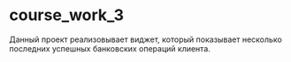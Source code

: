 # course_work_3
Данный проект реализовывает виджет, 
который показывает несколько последних успешных банковских операций клиента. 
